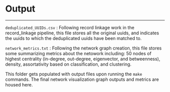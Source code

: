 # Output 
---
`deduplicated_UUIDs.csv` : Following record linkage work in the record_linkage pipeline, this file stores all the original uuids, and indicates the uuids to which the deduplicated uuids have been matched to.

`network_metrics.txt` : Following the network graph creation, this file stores some summarizing metrics about the netowork including: 50 nodes of highest centrality (in-degree, out-degree, eigenvector, and betweenness), density, assortativity based on classification, and clustering.

This folder gets populated with output files upon running the `make` commands. The final network visualization graph outputs and metrics are housed here.